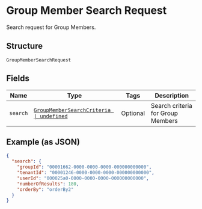 
# Group Member Search Request

Search request for Group Members.

## Structure

`GroupMemberSearchRequest`

## Fields

| Name | Type | Tags | Description |
|  --- | --- | --- | --- |
| `search` | [`GroupMemberSearchCriteria \| undefined`](../../doc/models/group-member-search-criteria.md) | Optional | Search criteria for Group Members |

## Example (as JSON)

```json
{
  "search": {
    "groupId": "00001662-0000-0000-0000-000000000000",
    "tenantId": "00001246-0000-0000-0000-000000000000",
    "userId": "000025a0-0000-0000-0000-000000000000",
    "numberOfResults": 180,
    "orderBy": "orderBy2"
  }
}
```

